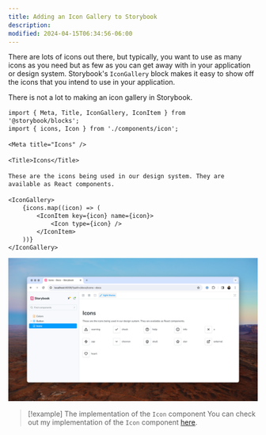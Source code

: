 ```yaml
---
title: Adding an Icon Gallery to Storybook
description:
modified: 2024-04-15T06:34:56-06:00
---
```


There are lots of icons out there, but typically, you want to use as many icons as you need but as few as you can get away with in your application or design system. Storybook's `IconGallery` block makes it easy to show off the icons that you intend to use in your application.

There is not a lot to making an icon gallery in Storybook.

```mdx
import { Meta, Title, IconGallery, IconItem } from '@storybook/blocks';
import { icons, Icon } from './components/icon';

<Meta title="Icons" />

<Title>Icons</Title>

These are the icons being used in our design system. They are available as React components.

<IconGallery>
	{icons.map((icon) => (
		<IconItem key={icon} name={icon}>
			<Icon type={icon} />
		</IconItem>
	))}
</IconGallery>
```

![An icon gallery in Storybook](assets/storybook-icon-gallery@2x.png)

> [!example] The implementation of the `Icon` component
> You can check out my implementation of the `Icon` component [here](creating-an-icon-component.md).
